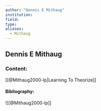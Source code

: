 ```yaml
---
author: "Dennis E Mithaug"
institution:
field:
type:
aliases:
  - Mithaug
---
```


## Dennis E Mithaug

### Content:
[[@Mithaug2000-lp|Learning To Theorize]]

#### Bibliography:

![[@Mithaug2000-lp]]